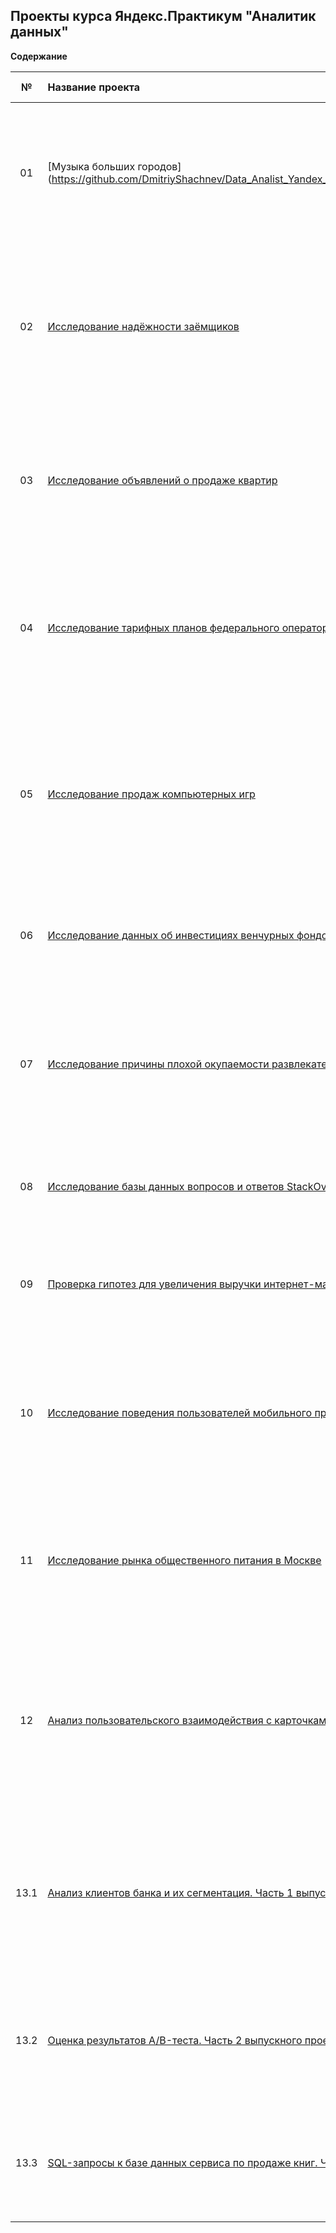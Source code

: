 ## Проекты курса Яндекс.Практикум "Аналитик данных" 

**Содержание**

|№| Название проекта              | Задачи проекта           | Навыки и инструменты                   |
|:--:| :--------------------------------- | :----------------------------------- |:---------------------------|
| 01 | [Музыка больших городов] (https://github.com/DmitriyShachnev/Data_Analist_Yandex_Practicum/tree/main/01_%D0%91%D0%B0%D0%B7%D0%BE%D0%B2%D1%8B%D0%B9_Python)| На реальных данных Яндекс.Музыки c помощью библиотеки Pandas и её возможностей проверить данные и сравнить поведение и предпочтения пользователей двух столиц — Москвы и Санкт-Петербурга | Python, Pandas |
| 02 | [Исследование надёжности заёмщиков](https://github.com/DmitriyShachnev/Data_Analist_Yandex_Practicum/tree/main/02_%D0%9F%D1%80%D0%B5%D0%B4%D0%BE%D0%B1%D1%80%D0%B0%D0%B1%D0%BE%D1%82%D0%BA%D0%B0_%D0%B4%D0%B0%D0%BD%D0%BD%D1%8B%D1%85)| По представленным статистическим данным о платежеспособности клиентов банка провести исследование- влияет ли семейное положение и количество детей клиента на факт погашения кредита в срок | Pandas, Python, предобработка данных|
| 03 | [Исследование объявлений о продаже квартир](https://github.com/DmitriyShachnev/Data_Analist_Yandex_Practicum/tree/main/03_%D0%98%D1%81%D1%81%D0%BB%D0%B5%D0%B4%D0%BE%D0%B2%D0%B0%D1%82%D0%B5%D0%BB%D1%8C%D1%81%D0%BA%D0%B8%D0%B9_%D0%B0%D0%BD%D0%B0%D0%BB%D0%B8%D0%B7_%D0%B4%D0%B0%D0%BD%D0%BD%D1%8B%D1%85) | По данным сервиса Яндекс.Недвижимость — архиву объявлений о продаже квартир в Санкт-Петербурге и соседних населённых пунктах выяснить какие факторы больше всего влияют на стоимость квартиры | Python, Pandas,  Matplotlib, исследовательский анализ, визуализация данных, предобработка данных |
| 04 | [Исследование тарифных планов федерального оператора сотовой связи](https://github.com/DmitriyShachnev/Data_Analist_Yandex_Practicum/tree/main/04_%D0%A1%D1%82%D0%B0%D1%82%D0%B8%D1%81%D1%82%D0%B8%D1%87%D0%B5%D1%81%D0%BA%D0%B8%D0%B9_%D0%B0%D0%BD%D0%B0%D0%BB%D0%B8%D0%B7_%D0%B4%D0%B0%D0%BD%D0%BD%D1%8B%D1%85) | Клиентам сотовой связи предлагается два тарифных плана: «Смарт» и «Ультра». По представленным данным провести предварительный анализ тарифов на небольшой выборке клиентов и выяснить, какой тариф приносит больше денег | Python, Pandas, Matplotlib, NumPy, SciPy, описательная статистика, проверка статистических гипотез |
| 05 | [Исследование продаж компьютерных игр](https://github.com/DmitriyShachnev/Data_Analist_Yandex_Practicum/tree/main/05_%D0%A1%D0%B1%D0%BE%D1%80%D0%BD%D1%8B%D0%B9_%D0%BF%D1%80%D0%BE%D0%B5%D0%BA%D1%82-1) | Используя исторические данные о продажах компьютерных игр, оценки пользователей и экспертов, жанры и платформы, выявить закономерности, определяющие успешность игры и спрогнозировать рынок продаж на ближайшую перспективу | Python, Pandas, Matplotlib, NumPy, SciPy, предобработка данных, исследовательский анализ, описательная статистика, проверка статистических гипотез |
| 06 |  [Исследование данных об инвестициях венчурных фондов в компании-стартапы](https://github.com/DmitriyShachnev/Data_Analist_Yandex_Practicum/tree/main/06_%D0%91%D0%B0%D0%B7%D0%BE%D0%B2%D1%8B%D0%B9_SQL) | Проанализировать данные о фондах и инвестициях, произвести выгрузки данных и ответить на поставленные вопросы с помощью SQL | PostgreSQL |
| 07 |   [Исследование причины плохой окупаемости развлекательного приложения Procrastinate Pro+](https://github.com/DmitriyShachnev/Data_Analist_Yandex_Practicum/tree/main/07_%D0%90%D0%BD%D0%B0%D0%BB%D0%B8%D0%B7_%D0%B1%D0%B8%D0%B7%D0%BD%D0%B5%D1%81-%D0%BF%D0%BE%D0%BA%D0%B0%D0%B7%D0%B0%D1%82%D0%B5%D0%BB%D0%B5%D0%B9) | Выявить причины убытков компании, несмотря на значительные маркетинговые расходы, на основе данных о посещениях пользователями мобильного приложения, их покупках, рекламных расходах| Python, Pandas, Matplotlib, Seaborn, Datetime, NumPy, когортный анализ, юнит-экономика, продуктовые метрики |
| 08 |  [Исследование базы данных вопросов и ответов StackOverflow](https://github.com/DmitriyShachnev/Data_Analist_Yandex_Practicum/tree/main/08_%D0%9F%D1%80%D0%BE%D0%B4%D0%B2%D0%B8%D0%BD%D1%83%D1%82%D1%8B%D0%B9_SQL) | С помощью SQL посчитать и визуализировать ключевые метрики сервис-системы вопросов и ответов о программировании | PostgreSQL |
| 09 |   [Проверка гипотез для увеличения выручки интернет-магазина](https://github.com/DmitriyShachnev/Data_Analist_Yandex_Practicum/tree/main/09_%D0%9F%D1%80%D0%B8%D0%BD%D1%8F%D1%82%D0%B8%D0%B5_%D1%80%D0%B5%D1%88%D0%B5%D0%BD%D0%B8%D0%B9_%D0%B2_%D0%B1%D0%B8%D0%B7%D0%BD%D0%B5%D1%81%D0%B5_%D0%BD%D0%B0_%D0%BE%D1%81%D0%BD%D0%BE%D0%B2%D0%B5_%D0%B4%D0%B0%D0%BD%D0%BD%D1%8B%D1%85) | Используя данные интернет-магазина приоритезировать гипотезы, произвести оценку результатов A/B-тестирования различными методами | Python, Pandas, Matplotlib, Datetime, NumPy, SciPy, А/В-тестирование, проверка статистических гипотез |
| 10 |  [Исследование поведения пользователей мобильного приложения](https://github.com/DmitriyShachnev/Data_Analist_Yandex_Practicum/tree/main/10_%D0%A1%D0%B1%D0%BE%D1%80%D0%BD%D1%8B%D0%B9_%D0%BF%D1%80%D0%BE%D0%B5%D0%BA%D1%82-2)  | На основе данных использования мобильного приложения для продажи продуктов питания проанализировать воронку продаж, а также оценить результаты A/A/B-тестирования | Python, Pandas, Matplotlib, Seaborn, Plotly, Datetime, NumPy, событийная аналитика, продуктовые метрики, проверка статистических гипотез, визуализация данных|
| 11 |   [Исследование рынка общественного питания в Москве](https://github.com/DmitriyShachnev/Data_Analist_Yandex_Practicum/tree/main/11_%D0%9A%D0%B0%D0%BA_%D1%80%D0%B0%D1%81%D1%81%D0%BA%D0%B0%D0%B7%D0%B0%D1%82%D1%8C_%D0%B8%D1%81%D1%82%D0%BE%D1%80%D0%B8%D1%8E_%D1%81_%D0%BF%D0%BE%D0%BC%D0%BE%D1%89%D1%8C%D1%8E_%D0%B4%D0%B0%D0%BD%D0%BD%D1%8B%D1%85) | Исследование текущего положения дел на рынке общественного питания и определение тенденций для успешного вложения в открытие кафе. Создание презентации. | Python, Pandas, Matplotlib, Seaborn, Plotly, визуализация данных, создание презентации|
| 12 |  [Анализ пользовательского взаимодействия с карточками статей в Яндекс.Дзен](https://github.com/DmitriyShachnev/Data_Analist_Yandex_Practicum/tree/main/12_%D0%90%D0%B2%D1%82%D0%BE%D0%BC%D0%B0%D1%82%D0%B8%D0%B7%D0%B0%D1%86%D0%B8%D1%8F_%D0%94%D0%B0%D1%88%D0%B1%D0%BE%D1%80%D0%B4_%D0%B2_Tableau)  | Анализ взаимодействия пользователей с карточками Яндекс.Дзен и построение дашборда на основании полученного технического задания: Импорт данных из SQL посредством Python и выгрузка в csv-формат для работы в Tableau | Python, Pandas, SQLAlchemy, PostrgeSQL, Tableau, продуктовые метрики, построение дашбордов, создание презентации|
| 13.1 |  [Анализ клиентов банка и их сегментация. Часть 1 выпускного проекта](https://github.com/DmitriyShachnev/Data_Analist_Yandex_Practicum/tree/main/13_1_%D0%92%D1%8B%D0%BF%D1%83%D1%81%D0%BA%D0%BD%D0%BE%D0%B9_%D0%BF%D1%80%D0%BE%D0%B5%D0%BA%D1%82_%D0%A1%D0%B5%D0%B3%D0%BC%D0%B5%D0%BD%D1%82%D0%B0%D1%86%D0%B8%D1%8F_%D0%BA%D0%BB%D0%B8%D0%B5%D0%BD%D1%82%D0%BE%D0%B2_%D0%B1%D0%B0%D0%BD%D0%BA%D0%B0)  | На основании данных о клиентах банка необходимо провести сегментацию клиентов банка, выявить факторы оттока клиентов, сформулировать и проверить гипотезы | Python, Pandas, Matplotlib, Seaborn, Datetime, SciPy, классификация, кластеризация, визуализация данных, проверка статистических гипотез, построение дашбордов, создание презентации |
| 13.2 |  [Оценка результатов A/B-теста. Часть 2 выпускного проекта](https://github.com/DmitriyShachnev/Data_Analist_Yandex_Practicum/tree/main/13_2_%D0%92%D1%8B%D0%BF%D1%83%D1%81%D0%BA%D0%BD%D0%BE%D0%B9_%D0%BF%D1%80%D0%BE%D0%B5%D0%BA%D1%82_%20AB_test) | Проверка корректности проведения A/B теста и его оценка на основании датасета с действиями пользователей, технического задания, вспомогательных датасетов | Python, Pandas, Datetime, Matplotlib, Seaborn, Plotly, SciPy, NumPy, Math, визуализация данных, проверка статистических гипотез, воронка событий |
| 13.3 |  [SQL-запросы к базе данных сервиса по продаже книг. Часть 3 выпускного проекта](https://github.com/DmitriyShachnev/Data_Analist_Yandex_Practicum/tree/main/13_3_%D0%92%D1%8B%D0%BF%D1%83%D1%81%D0%BA%D0%BD%D0%BE%D0%B9_%D0%BF%D1%80%D0%BE%D0%B5%D0%BA%D1%82_SQL) |  Проведение анализа данных для формирования ценностного предложения для нового продукта: запросы к базе данных SQL с помощью Python  | Python, Pandas, SQLAlchemy, PostgreSQL |
